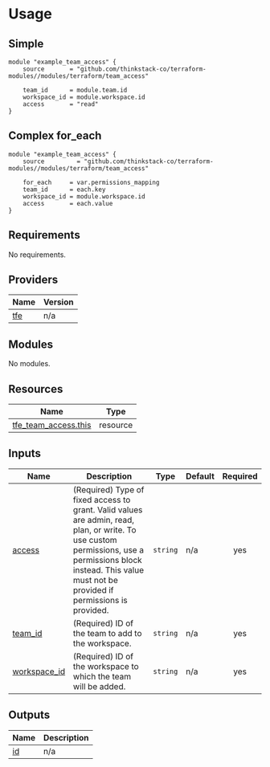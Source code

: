 # Usage
## Simple
    module "example_team_access" {
        source       = "github.com/thinkstack-co/terraform-modules//modules/terraform/team_access"

        team_id      = module.team.id
        workspace_id = module.workspace.id
        access       = "read"
    }

## Complex for_each
    module "example_team_access" {
        source         = "github.com/thinkstack-co/terraform-modules//modules/terraform/team_access"
        
        for_each     = var.permissions_mapping
        team_id      = each.key
        workspace_id = module.workspace.id
        access       = each.value
    }

<!-- BEGIN_TF_DOCS -->
## Requirements

No requirements.

## Providers

| Name | Version |
|------|---------|
| <a name="provider_tfe"></a> [tfe](#provider\_tfe) | n/a |

## Modules

No modules.

## Resources

| Name | Type |
|------|------|
| [tfe_team_access.this](https://registry.terraform.io/providers/hashicorp/tfe/latest/docs/resources/team_access) | resource |

## Inputs

| Name | Description | Type | Default | Required |
|------|-------------|------|---------|:--------:|
| <a name="input_access"></a> [access](#input\_access) | (Required) Type of fixed access to grant. Valid values are admin, read, plan, or write. To use custom permissions, use a permissions block instead. This value must not be provided if permissions is provided. | `string` | n/a | yes |
| <a name="input_team_id"></a> [team\_id](#input\_team\_id) | (Required) ID of the team to add to the workspace. | `string` | n/a | yes |
| <a name="input_workspace_id"></a> [workspace\_id](#input\_workspace\_id) | (Required) ID of the workspace to which the team will be added. | `string` | n/a | yes |

## Outputs

| Name | Description |
|------|-------------|
| <a name="output_id"></a> [id](#output\_id) | n/a |
<!-- END_TF_DOCS -->